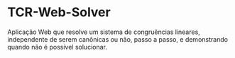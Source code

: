 # TCR-Web-Solver
Aplicação Web que resolve um sistema de congruências lineares, independente de serem canônicas ou não, passo a passo, e demonstrando quando não é possível solucionar.
